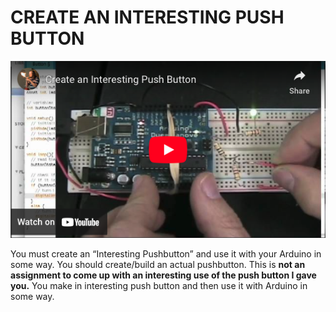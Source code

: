 # CREATE AN INTERESTING PUSH BUTTON
[![YouTube Thumbnail](images/interesting_yt.png)](https://youtu.be/0olVwvUUrrw)

You must create an “Interesting Pushbutton” and use it with your Arduino in some way. You should create/build an actual pushbutton. This is **not an assignment to come up with an interesting use of the push button I gave you.** You make in interesting push button and then use it with Arduino in some way.
